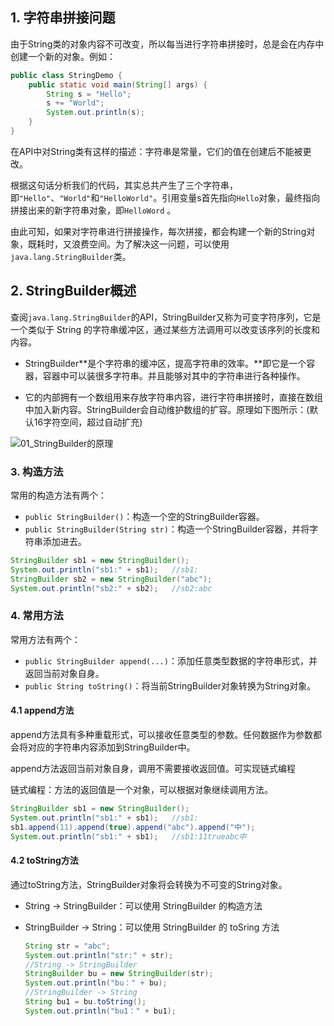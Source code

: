 ## 1. 字符串拼接问题

由于String类的对象内容不可改变，所以每当进行字符串拼接时，总是会在内存中创建一个新的对象。例如：

~~~java
public class StringDemo {
    public static void main(String[] args) {
        String s = "Hello";
        s += "World";
        System.out.println(s);
    }
}
~~~

在API中对String类有这样的描述：字符串是常量，它们的值在创建后不能被更改。

根据这句话分析我们的代码，其实总共产生了三个字符串，即`"Hello"`、`"World"`和`"HelloWorld"`。引用变量s首先指向`Hello`对象，最终指向拼接出来的新字符串对象，即`HelloWord` 。

由此可知，如果对字符串进行拼接操作，每次拼接，都会构建一个新的String对象，既耗时，又浪费空间。为了解决这一问题，可以使用`java.lang.StringBuilder`类。

## 2. StringBuilder概述

查阅`java.lang.StringBuilder`的API，StringBuilder又称为可变字符序列，它是一个类似于 String 的字符串缓冲区，通过某些方法调用可以改变该序列的长度和内容。

- StringBuilder**是个字符串的缓冲区，提高字符串的效率。**即它是一个容器，容器中可以装很多字符串。并且能够对其中的字符串进行各种操作。

- 它的内部拥有一个数组用来存放字符串内容，进行字符串拼接时，直接在数组中加入新内容。StringBuilder会自动维护数组的扩容。原理如下图所示：(默认16字符空间，超过自动扩充)

![01_StringBuilder的原理](https://cdn.jsdelivr.net/gh/CherieSylvia/PicGoPictureBed/img/20201014135808.jpg)

### 3. 构造方法

常用的构造方法有两个：

- `public StringBuilder()`：构造一个空的StringBuilder容器。
- `public StringBuilder(String str)`：构造一个StringBuilder容器，并将字符串添加进去。

```Java
StringBuilder sb1 = new StringBuilder();
System.out.println("sb1:" + sb1);   //sb1:
StringBuilder sb2 = new StringBuilder("abc");
System.out.println("sb2:" + sb2);   //sb2:abc
```

### 4. 常用方法

常用方法有两个：

- `public StringBuilder append(...)`：添加任意类型数据的字符串形式，并返回当前对象自身。
- `public String toString()`：将当前StringBuilder对象转换为String对象。

#### 4.1 append方法

append方法具有多种重载形式，可以接收任意类型的参数。任何数据作为参数都会将对应的字符串内容添加到StringBuilder中。

append方法返回当前对象自身，调用不需要接收返回值。可实现链式编程

链式编程：方法的返回值是一个对象，可以根据对象继续调用方法。

```Java
StringBuilder sb1 = new StringBuilder();
System.out.println("sb1:" + sb1);   //sb1:
sb1.append(11).append(true).append("abc").append("中");
System.out.println("sb1:" + sb1);   //sb1:11trueabc中
```

#### 4.2 toString方法

通过toString方法，StringBuilder对象将会转换为不可变的String对象。

- String -> StringBuilder：可以使用 StringBuilder 的构造方法

- StringBuilder -> String：可以使用 StringBuilder 的 toSring 方法

  ```Java
  String str = "abc";
  System.out.println("str:" + str);
  //String -> StringBuilder
  StringBuilder bu = new StringBuilder(str);
  System.out.println("bu：" + bu);
  //StringBuilder -> String
  String bu1 = bu.toString();
  System.out.println("bu1：" + bu1);
  ```

  